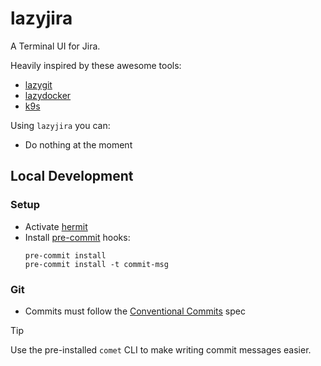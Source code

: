 # lazyjira

A Terminal UI for Jira.

Heavily inspired by these awesome tools:

- [lazygit](https://github.com/jesseduffield/lazygit)
- [lazydocker](https://github.com/jesseduffield/lazydocker)
- [k9s](https://github.com/derailed/k9s)

Using `lazyjira` you can:

- Do nothing at the moment

## Local Development

### Setup

- Activate [hermit](https://cashapp.github.io/hermit/)
- Install [pre-commit](https://pre-commit.com/) hooks:
  ```shell
  pre-commit install
  pre-commit install -t commit-msg
  ```

### Git

- Commits must follow the [Conventional Commits](https://www.conventionalcommits.org/en/v1.0.0/) spec

> [!TIP]
> Use the pre-installed `comet` CLI to make writing commit messages easier.
